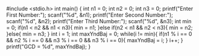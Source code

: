 #include <stdio.h>
int main()
{
int n1 = 0;
int n2 = 0;
int n3 = 0;
printf("Enter First Number:");
scanf("%d", &n1);
printf("Enter Second Number:");
scanf("%d", &n2);
printf("Enter Third Number:");
scanf("%d", &n3);
int min = 0;
if(n1 < n2 && n1 < n3){
  min = n1;
}else if(n2 < n1 && n2 < n3){
  min = n2;
}else{
  min = n3;
}
int i = 1;
int maxYndBaj = 0;
while(i != min){
  if(n1 % i == 0 && n2 % i == 0 && n3 % i == 0 && n3 % i == 0){
maxYndBaj = i;
  }
  i++;
}
printf("GCD = %d", maxYndBaj);
}
